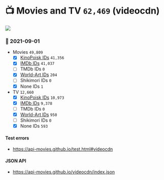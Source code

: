 # :tv: Movies and TV `62,469` (videocdn)

<a href="https://API-Movies.github.io"><img src="https://API-Movies.github.io/banner.png?cache"></a>

### :date: 2021-09-01
- Movies `49,809`
  - [x] <a href="https://API-Movies.github.io/videocdn/movie_kinopoisk_ids.json">KinoPoisk IDs</a> `41,356`
  - [x] <a href="https://API-Movies.github.io/videocdn/movie_imdb_ids.json">IMDb IDs</a> `41,037`
  - [ ] TMDb IDs `0`
  - [x] <a href="https://API-Movies.github.io/videocdn/movie_world_art_ids.json">World-Art IDs</a> `204`
  - [ ] Shikimori IDs `0`
  - [x] None IDs `1`
- TV `12,660`
  - [x] <a href="https://API-Movies.github.io/videocdn/tv_kinopoisk_ids.json">KinoPoisk IDs</a> `10,973`
  - [x] <a href="https://API-Movies.github.io/videocdn/tv_imdb_ids.json">IMDb IDs</a> `9,378`
  - [ ] TMDb IDs `0`
  - [x] <a href="https://API-Movies.github.io/videocdn/tv_world_art_ids.json">World-Art IDs</a> `950`
  - [ ] Shikimori IDs `0`
  - [x] None IDs `593`
#### Test errors
- <a href='https://api-movies.github.io/test.html#videocdn'>https://api-movies.github.io/test.html#videocdn</a>
#### JSON API
- <a href='https://api-movies.github.io/videocdn/index.json'>https://api-movies.github.io/videocdn/index.json</a>
